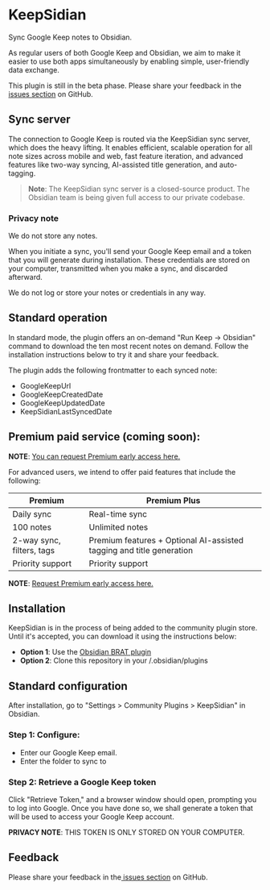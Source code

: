 
# KeepSidian

Sync Google Keep notes to Obsidian.

As regular users of both Google Keep and Obsidian, we aim to make it easier to use both apps simultaneously by enabling simple, user-friendly data exchange.

This plugin is still in the beta phase. Please share your feedback in the[ issues section](https://github.com/lc0rp/KeepSidian/issues) on GitHub.

## Sync server

The connection to Google Keep is routed via the KeepSidian sync server, which does the heavy lifting. It enables efficient, scalable operation for all note sizes across mobile and web, fast feature iteration, and advanced features like two-way syncing, AI-assisted title generation, and auto-tagging. 

> **Note**: The KeepSidian sync server is a closed-source product. The Obsidian team is being given full access to our private codebase.

### Privacy note

We do not store any notes. 

When you initiate a sync, you'll send your Google Keep email and a token that you will generate during installation. These credentials are stored on your computer, transmitted when you make a sync, and discarded afterward. 

We do not log or store your notes or credentials in any way.

## Standard operation

In standard mode, the plugin offers an on-demand "Run Keep -> Obsidian" command to download the ten most recent notes on demand. Follow the installation instructions below to try it and share your feedback.

The plugin adds the following frontmatter to each synced note:

- GoogleKeepUrl
- GoogleKeepCreatedDate
- GoogleKeepUpdatedDate
- KeepSidianLastSyncedDate

## Premium paid service (coming soon):

**NOTE**:  [You can request Premium early access here.](https://umh39lhux3j.typeform.com/to/NKbRukRg)

For advanced users, we intend to offer paid features that include the following:  

| Premium                   | Premium Plus                                                 |
| ------------------------- | ------------------------------------------------------------ |
| Daily sync                | Real-time sync                                               |
| 100 notes                 | Unlimited notes                                              |
| 2-way sync, filters, tags | Premium features + Optional AI-assisted tagging and title generation |
| Priority support          | Priority support                                             |

**NOTE**: [Request Premium early access here.](https://umh39lhux3j.typeform.com/to/NKbRukRg)

## Installation

KeepSidian is in the process of being added to the community plugin store. Until it's accepted, you can download it using the instructions below:

- **Option 1**: Use the [Obsidian BRAT plugin](https://github.com/TfTHacker/obsidian42-brat)
- **Option 2**: Clone this repository in your <obsidian vault path>/.obsidian/plugins

## Standard configuration

After installation, go to "Settings > Community Plugins > KeepSidian" in Obsidian.

### Step 1: Configure:

- Enter our Google Keep email.
- Enter the folder to sync to

### Step 2: Retrieve a Google Keep token

Click "Retrieve Token," and a browser window should open, prompting you to log into Google. Once you have done so, we shall generate a token that will be used to access your Google Keep account.

**PRIVACY NOTE**: THIS TOKEN IS ONLY STORED ON YOUR COMPUTER. 

## Feedback

Please share your feedback in the[ issues section](https://github.com/lc0rp/KeepSidian/issues) on GitHub.